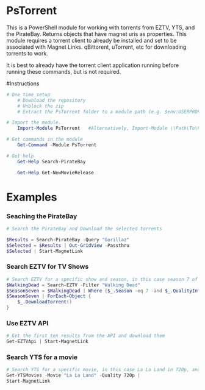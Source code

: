 PsTorrent
==========

This is a PowerShell module for working with torrents from EZTV, YTS, and the PirateBay.
Returns objects that have magnet uris as properties.
This module requires a torrent client to already be installed and set to be associated
with Magnet Links. qBittorent, uTorrent, etc for downloading torrents to work.

It is best to already have the torrent client application running before running these commands,
but is not required.

#Instructions

```powershell
# One time setup
    # Download the repository
    # Unblock the zip
    # Extract the PsTorrent folder to a module path (e.g. $env:USERPROFILE\Documents\WindowsPowerShell\Modules\)

# Import the module.
    Import-Module PsTorrent   #Alternatively, Import-Module \\Path\To\PsTorrent\PsTorrent.psm1

# Get commands in the module
    Get-Command -Module PsTorrent

# Get help
    Get-Help Search-PirateBay

    Get-Help Get-NewMovieRelease
```

# Examples


### Seaching the PirateBay
```PowerShell
# Search the PirateBay and Download the selected torrents

$Results = Search-PirateBay -Query "Gorillaz"
$Selected = $Results | Out-GridView -Passthru
$Selected | Start-MagnetLink


```

### Search EZTV for TV Shows
```PowerShell
# Search EZTV for a specific show and season, in this case season 7 of The Walking Dead and only 720p videos
$WalkingDead = Search-EZTV -Filter "Walking Dead"
$SeasonSeven = $WalkingDead | Where {$_.Season -eq 7 -and $_.QualityInfo -like "*720p*"}
$SeasonSeven | ForEach-Object {
    $_.DownloadTorrent()
}
```

### Use EZTV API
```PowerShell
# Get the first ten results from the API and download them
Get-EZTVApi | Start-MagnetLink
```

### Search YTS for a movie
```PowerShell
# Search YTS for a specific movie, in this case La La Land in 720p, and start a download of it.
Get-YTSMovies -Movie "La La Land" -Quality 720p |
Start-MagnetLink
```
